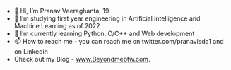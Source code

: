 - 👋 Hi, I’m Pranav Veeraghanta, 19
- 👀 I’m studying first year engineering in Artificial intelligence and Machine Learning as of 2022
- 🌱 I’m currently learning Python, C/C++ and Web development
- 📫 How to reach me - you can reach me on twitter.com/pranavisda1 and on Linkedin
- Check out my Blog - www.Beyondmebtw.com.
<!---
pranav1211/pranav1211 is a ✨ special ✨ repository because its `README.md` (this file) appears on your GitHub profile.
You can click the Preview link to take a look at your changes.
--->

